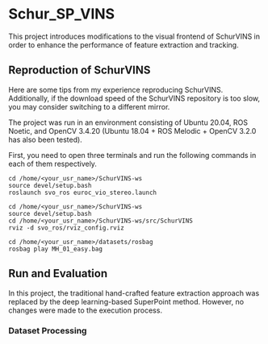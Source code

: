 # Schur_SP_VINS
This project introduces modifications to the visual frontend of SchurVINS in order to enhance the performance of feature extraction and tracking.

## Reproduction of SchurVINS
Here are some tips from my experience reproducing SchurVINS. Additionally, if the download speed of the SchurVINS repository is too slow, you may consider switching to a different mirror.

The project was run in an environment consisting of Ubuntu 20.04, ROS Noetic, and OpenCV 3.4.20 (Ubuntu 18.04 + ROS Melodic + OpenCV 3.2.0 has also been tested).

First, you need to open three terminals and run the following commands in each of them respectively.

```
cd /home/<your_usr_name>/SchurVINS-ws
source devel/setup.bash
roslaunch svo_ros euroc_vio_stereo.launch
```
```
cd /home/<your_usr_name>/SchurVINS-ws
source devel/setup.bash
cd /home/<your_usr_name>/SchurVINS-ws/src/SchurVINS
rviz -d svo_ros/rviz_config.rviz
```
```
cd /home/<your_usr_name>/datasets/rosbag
rosbag play MH_01_easy.bag
```

## Run and Evaluation
In this project, the traditional hand-crafted feature extraction approach was replaced by the deep learning-based SuperPoint method. However, no changes were made to the execution process.

### Dataset Processing
